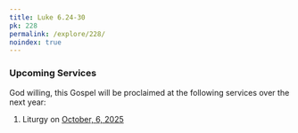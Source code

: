 ```yaml
---
title: Luke 6.24-30
pk: 228
permalink: /explore/228/
noindex: true
---
```


### Upcoming Services

God willing, this Gospel will be proclaimed at the following services over the next year:


1. Liturgy on [October,  6, 2025](https://orthocal.info/readings/gregorian/2025/10/06/)
